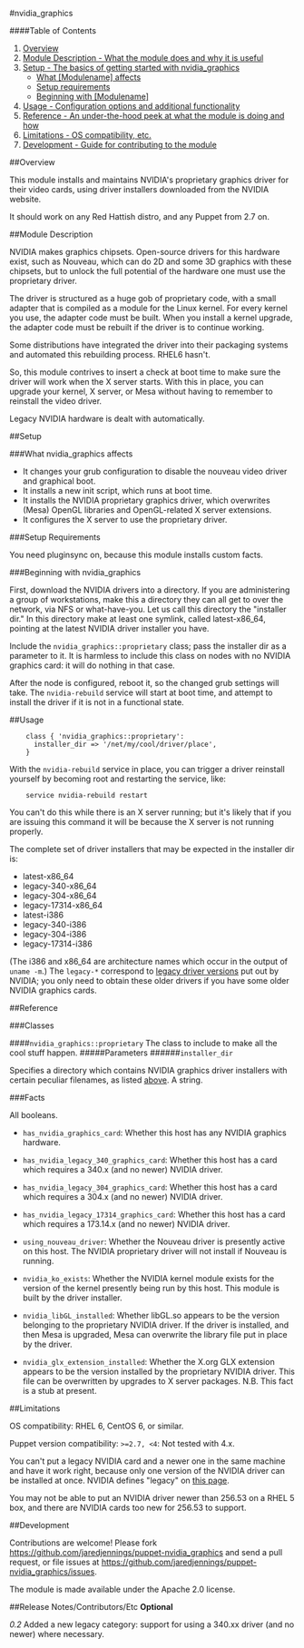 #nvidia_graphics

####Table of Contents

1. [Overview](#overview)
2. [Module Description - What the module does and why it is useful](#module-description)
3. [Setup - The basics of getting started with nvidia_graphics](#setup)
    * [What [Modulename] affects](#what-nvidia_graphics-affects)
    * [Setup requirements](#setup-requirements)
    * [Beginning with [Modulename]](#beginning-with-nvidia_graphics)
4. [Usage - Configuration options and additional functionality](#usage)
5. [Reference - An under-the-hood peek at what the module is doing and how](#reference)
5. [Limitations - OS compatibility, etc.](#limitations)
6. [Development - Guide for contributing to the module](#development)

##Overview

This module installs and maintains NVIDIA's proprietary graphics
driver for their video cards, using driver installers downloaded from
the NVIDIA website.

It should work on any Red Hattish distro, and any Puppet from 2.7 on.

##Module Description

NVIDIA makes graphics chipsets. Open-source drivers for this hardware
exist, such as Nouveau, which can do 2D and some 3D graphics with
these chipsets, but to unlock the full potential of the hardware one
must use the proprietary driver.

The driver is structured as a huge gob of proprietary code, with a
small adapter that is compiled as a module for the Linux kernel. For
every kernel you use, the adapter code must be built. When you install
a kernel upgrade, the adapter code must be rebuilt if the driver is to
continue working.

Some distributions have integrated the driver into their packaging
systems and automated this rebuilding process. RHEL6 hasn't.

So, this module contrives to insert a check at boot time to make sure
the driver will work when the X server starts. With this in place, you
can upgrade your kernel, X server, or Mesa without having to remember
to reinstall the video driver.

Legacy NVIDIA hardware is dealt with automatically.


##Setup

###What nvidia_graphics affects

* It changes your grub configuration to disable the nouveau video
  driver and graphical boot.
* It installs a new init script, which runs at boot time.
* It installs the NVIDIA proprietary graphics driver, which
  overwrites (Mesa) OpenGL libraries and OpenGL-related X server
  extensions.
* It configures the X server to use the proprietary driver.


###Setup Requirements

You need pluginsync on, because this module installs custom facts.

	
###Beginning with nvidia_graphics

First, download the NVIDIA drivers into a directory. If you are
administering a group of workstations, make this a directory they can
all get to over the network, via NFS or what-have-you. Let us call
this directory the "installer dir." In this directory make at least
one symlink, called latest-x86_64, pointing at the latest NVIDIA
driver installer you have.

Include the `nvidia_graphics::proprietary` class; pass the installer
dir as a parameter to it. It is harmless to include this class on
nodes with no NVIDIA graphics card: it will do nothing in that
case.

After the node is configured, reboot it, so the changed grub settings
will take. The `nvidia-rebuild` service will start at boot time, and
attempt to install the driver if it is not in a functional state.


##Usage

```
    class { 'nvidia_graphics::proprietary':
      installer_dir => '/net/my/cool/driver/place',
    }
```

With the `nvidia-rebuild` service in place, you can trigger a driver
reinstall yourself by becoming root and restarting the service, like:

```
    service nvidia-rebuild restart
```

You can't do this while there is an X server running; but it's likely
that if you are issuing this command it will be because the X server
is not running properly.

The complete set of driver installers that may be expected in the
installer dir is:

* latest-x86_64
* legacy-340-x86_64
* legacy-304-x86_64
* legacy-17314-x86_64
* latest-i386
* legacy-340-i386
* legacy-304-i386
* legacy-17314-i386

(The i386 and x86_64 are architecture names which occur in the output
of `uname -m`.) The `legacy-*` correspond to [legacy driver
versions](http://www.nvidia.com/object/IO_32667.html) put out by
NVIDIA; you only need to obtain these older drivers if you have some
older NVIDIA graphics cards.


##Reference

###Classes

####`nvidia_graphics::proprietary`
The class to include to make all the cool stuff happen.
#####Parameters
######`installer_dir`

Specifies a directory which contains NVIDIA graphics driver installers
with certain peculiar filenames, as listed [above](#usage). A string.


###Facts

All booleans.

* `has_nvidia_graphics_card`: Whether this host has any NVIDIA
  graphics hardware.

* `has_nvidia_legacy_340_graphics_card`: Whether this host has a card
  which requires a 340.x (and no newer) NVIDIA driver.

* `has_nvidia_legacy_304_graphics_card`: Whether this host has a card
  which requires a 304.x (and no newer) NVIDIA driver.

* `has_nvidia_legacy_17314_graphics_card`: Whether this host has a
  card which requires a 173.14.x (and no newer) NVIDIA driver.

* `using_nouveau_driver`: Whether the Nouveau driver is presently
  active on this host. The NVIDIA proprietary driver will not install
  if Nouveau is running.

* `nvidia_ko_exists`: Whether the NVIDIA kernel module exists for the
  version of the kernel presently being run by this host. This module
  is built by the driver installer.

* `nvidia_libGL_installed`: Whether libGL.so appears to be the version
  belonging to the proprietary NVIDIA driver. If the driver is
  installed, and then Mesa is upgraded, Mesa can overwrite the library
  file put in place by the driver.

* `nvidia_glx_extension_installed`: Whether the X.org GLX extension
  appears to be the version installed by the proprietary NVIDIA
  driver. This file can be overwritten by upgrades to X server
  packages. N.B. This fact is a stub at present.


##Limitations

OS compatibility: RHEL 6, CentOS 6, or similar.

Puppet version compatibility: `>=2.7, <4`: Not tested with 4.x.

You can't put a legacy NVIDIA card and a newer one in the same machine
and have it work right, because only one version of the NVIDIA driver
can be installed at once. NVIDIA defines "legacy" on [this
page](http://www.nvidia.com/object/IO_32667.html).

You may not be able to put an NVIDIA driver newer than 256.53 on a
RHEL 5 box, and there are NVIDIA cards too new for 256.53 to support.


##Development

Contributions are welcome! Please fork
https://github.com/jaredjennings/puppet-nvidia_graphics and send a
pull request, or file issues at
https://github.com/jaredjennings/puppet-nvidia_graphics/issues.

The module is made available under the Apache 2.0 license.


##Release Notes/Contributors/Etc **Optional**

*0.2* Added a new legacy category: support for using a 340.xx driver (and no newer) where necessary.
